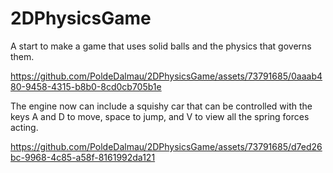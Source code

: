 # 2DPhysicsGame
A start to make a game that uses solid balls and the physics that governs them. 


https://github.com/PoldeDalmau/2DPhysicsGame/assets/73791685/0aaab480-9458-4315-b8b0-8cd0cb705b1e


The engine now can include a squishy car that can be controlled with the keys A and D to move, space to jump, and V to view all the spring forces acting.




https://github.com/PoldeDalmau/2DPhysicsGame/assets/73791685/d7ed26bc-9968-4c85-a58f-8161992da121

